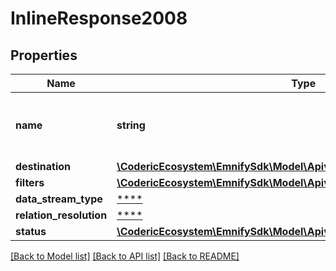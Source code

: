 # InlineResponse2008

## Properties
Name | Type | Description | Notes
------------ | ------------- | ------------- | -------------
**name** | **string** | Descriptive name or purpose of the data stream | [optional] 
**destination** | [**\CodericEcosystem\EmnifySdk\Model\Apiv2dataStreamDestination**](Apiv2dataStreamDestination.md) |  | [optional] 
**filters** | [**\CodericEcosystem\EmnifySdk\Model\Apiv2dataStreamFilters[]**](Apiv2dataStreamFilters.md) |  | [optional] 
**data_stream_type** | [****](.md) |  | [optional] 
**relation_resolution** | [****](.md) |  | [optional] 
**status** | [**\CodericEcosystem\EmnifySdk\Model\Apiv2dataStreamdataStreamIdStatus**](Apiv2dataStreamdataStreamIdStatus.md) |  | [optional] 

[[Back to Model list]](../../README.md#documentation-for-models) [[Back to API list]](../../README.md#documentation-for-api-endpoints) [[Back to README]](../../README.md)

